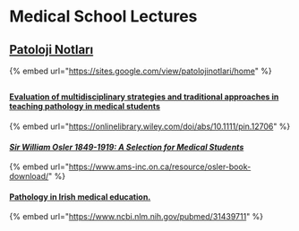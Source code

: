 # Medical School Lectures

## [Patoloji Notları](http://www.google.com/url?q=http%3A%2F%2Fwww.patolojinotlari.com\&sa=D\&sntz=1\&usg=AFQjCNFoF2fQ1y54Xo4W5\_qSbwXcvRUqmw)

{% embed url="https://sites.google.com/view/patolojinotlari/home" %}



## &#x20;<a href="h.p_eoh3qmkbm2sx" id="h.p_eoh3qmkbm2sx"></a>

#### [Evaluation of multidisciplinary strategies and traditional approaches in teaching pathology in medical students](https://onlinelibrary.wiley.com/doi/abs/10.1111/pin.12706)

{% embed url="https://onlinelibrary.wiley.com/doi/abs/10.1111/pin.12706" %}

#### __[_Sir William Osler 1849-1919: A Selection for Medical Students_](https://www.ams-inc.on.ca/resource/osler-book-download/)__

{% embed url="https://www.ams-inc.on.ca/resource/osler-book-download/" %}

#### [Pathology in Irish medical education.](https://www.ncbi.nlm.nih.gov/pubmed/31439711)

{% embed url="https://www.ncbi.nlm.nih.gov/pubmed/31439711" %}



